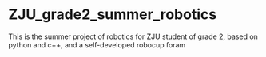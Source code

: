 # ZJU_grade2_summer_robotics
This is the summer project of robotics for ZJU student of grade 2, based on python and c++, and a self-developed robocup foram
